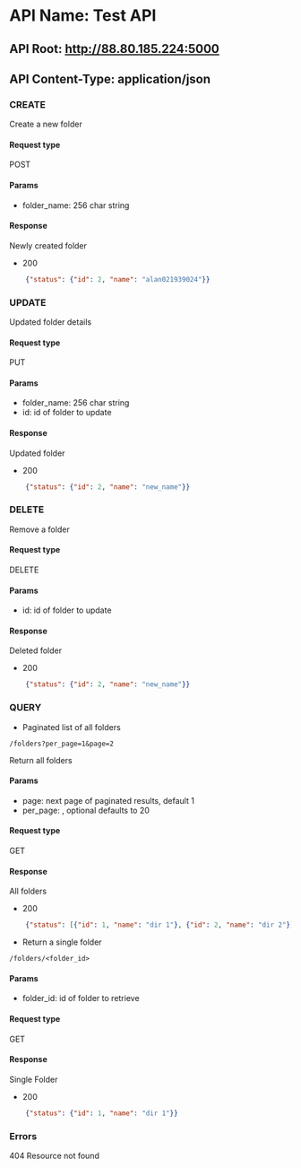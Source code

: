 # API Name: Test API

## API Root: http://88.80.185.224:5000
## API Content-Type: application/json

### CREATE 
Create a new folder
#### Request type 
POST
#### Params
 - folder_name: 256 char string
#### Response
Newly created folder
- 200
```json
    {"status": {"id": 2, "name": "alan021939024"}}
```



### UPDATE
Updated folder details
#### Request type 
PUT
#### Params
 - folder_name: 256 char string
 - id: id of folder to update
#### Response
Updated folder
- 200
```json
    {"status": {"id": 2, "name": "new_name"}}
```

### DELETE
Remove a folder
#### Request type 
DELETE
#### Params
 - id: id of folder to update
#### Response
Deleted folder
- 200
```json
    {"status": {"id": 2, "name": "new_name"}}
```

### QUERY

- Paginated list of all folders

```
/folders?per_page=1&page=2
```

Return all folders

#### Params
 - page: next page of paginated results, default 1
 - per_page: , optional defaults to 20
#### Request type 
GET
#### Response
All folders
- 200
```json
    {"status": [{"id": 1, "name": "dir 1"}, {"id": 2, "name": "dir 2"}]}
```

- Return a single folder
```
/folders/<folder_id>
```
#### Params
 - folder_id: id of folder to retrieve
#### Request type 
GET
#### Response
Single Folder
- 200
```json
    {"status": {"id": 1, "name": "dir 1"}}
```


### Errors

404 
Resource not found

